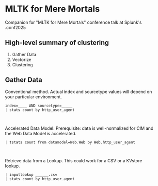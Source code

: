 # MLTK for Mere Mortals
Companion for "MLTK for Mere Mortals" conference talk at Splunk's .conf2025

## High-level summary of clustering ##
1. Gather Data
2. Vectorize
3. Clustering

## Gather Data ##
Conventional method. Actual index and sourcetype values will depend on your particular environment.
```
index=____ AND sourcetype=_____ 
| stats count by http_user_agent
```
<br>

Accelerated Data Model. Prerequisite: data is well-normalized for CIM and the Web Data Model is accelerated.
```
| tstats count from datamodel=Web.Web by Web.http_user_agent
```
<br>

Retrieve data from a Lookup. This could work for a CSV or a KVstore lookup.
```
| inputlookup ______.csv 
| stats count by http_user_agent
```
